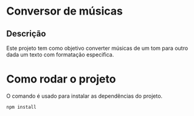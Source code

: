 # Conversor de músicas

## Descrição

Este projeto tem como objetivo converter músicas de um tom para outro dada um texto com formatação especifica.

# Como rodar o projeto

O comando é usado para instalar as dependências do projeto.

```bash
npm install
```